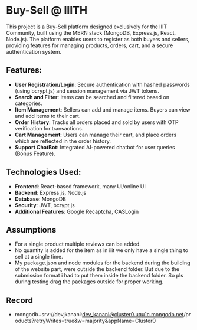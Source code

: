 # Buy-Sell @ IIITH

This project is a Buy-Sell platform designed exclusively for the IIIT Community, built using the MERN stack (MongoDB, Express.js, React, Node.js). The platform enables users to register as both buyers and sellers, providing features for managing products, orders, cart, and a secure authentication system.

## Features:
- **User Registration/Login**: Secure authentication with hashed passwords (using bcrypt.js) and session management via JWT tokens.
- **Search and Filter**: Items can be searched and filtered based on categories.
- **Item Management**: Sellers can add and manage items. Buyers can view and add items to their cart.
- **Order History**: Tracks all orders placed and sold by users with OTP verification for transactions.
- **Cart Management**: Users can manage their cart, and place orders which are reflected in the order history.
- **Support ChatBot**: Integrated AI-powered chatbot for user queries (Bonus Feature).

## Technologies Used:
- **Frontend**: React-based framework, many UI/online UI
- **Backend**: Express.js, Node.js
- **Database**: MongoDB
- **Security**: JWT, bcrypt.js
- **Additional Features**: Google Recaptcha, CASLogin

## Assumptions

- For a single product multiple reviews can be added.
- No quantity is added for the item as in iiit we only have a single thing to sell at a single time.
- My package.json and node modules for the backend during the building of the website part, were outside the backend folder. But due to the submission format i had to put them inside the backend folder. So pls during testing drag the packages outside for proper working.

## Record

- mongodb+srv://devjkanani:dev_kanani@cluster0.uqu1c.mongodb.net/products?retryWrites=true&w=majority&appName=Cluster0